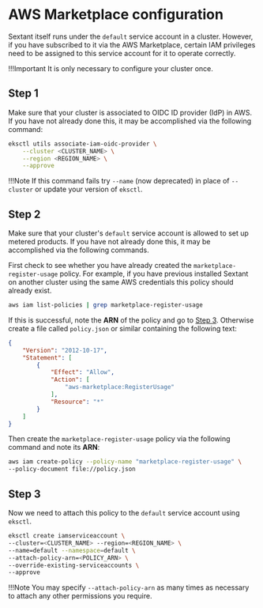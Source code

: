 # AWS Marketplace configuration

Sextant itself runs under the `default` service account in a cluster. However,
if you have subscribed to it via the AWS Marketplace, certain IAM privileges
need to be assigned to this service account for it to operate correctly.

!!!Important
    It is only necessary to configure your cluster once.

## Step 1

Make sure that your cluster is associated to OIDC ID provider (IdP) in AWS.
If you have not already done this, it may be accomplished via the following
command:

```bash
eksctl utils associate-iam-oidc-provider \
    --cluster <CLUSTER_NAME> \
    --region <REGION_NAME> \
    --approve
```

!!!Note
    If this command fails try `--name` (now deprecated) in place of
    `--cluster` or update your version of `eksctl`.

## Step 2

Make sure that your cluster's `default` service account is allowed to set up
metered products. If you have not already done this, it may be accomplished
via the following commands.

First check to see whether you have already created the
`marketplace-register-usage` policy. For example, if you have previous installed
Sextant on another cluster using the same AWS credentials this policy should
already exist.

```bash
aws iam list-policies | grep marketplace-register-usage
```

If this is successful, note the __ARN__ of the policy and go to
[Step 3](#step-3). Otherwise create a file called `policy.json` or similar
containing the following text:

```json
{
    "Version": "2012-10-17",
    "Statement": [
        {
            "Effect": "Allow",
            "Action": [
                "aws-marketplace:RegisterUsage"
            ],
            "Resource": "*"
        }
    ]
}
```

Then create the `marketplace-register-usage` policy via the following command
and note its __ARN__:

```bash
aws iam create-policy --policy-name "marketplace-register-usage" \
--policy-document file://policy.json
```

## Step 3

Now we need to attach this policy to the `default` service account
using `eksctl`.

```bash
eksctl create iamserviceaccount \
--cluster=<CLUSTER_NAME> --region=<REGION_NAME> \
--name=default --namespace=default \
--attach-policy-arn=<POLICY_ARN> \
--override-existing-serviceaccounts \
--approve
```

!!!Note
    You may specify `--attach-policy-arn` as many times as necessary to
    attach any other permissions you require.
